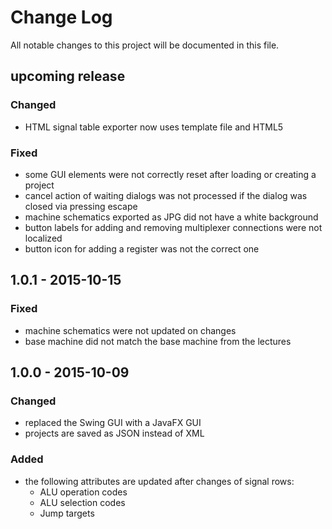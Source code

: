 Change Log
==========

All notable changes to this project will be documented in this file.

## upcoming release
### Changed
- HTML signal table exporter now uses template file and HTML5

### Fixed
- some GUI elements were not correctly reset after loading or creating a project
- cancel action of waiting dialogs was not processed if the dialog was closed via pressing escape
- machine schematics exported as JPG did not have a white background
- button labels for adding and removing multiplexer connections were not localized
- button icon for adding a register was not the correct one

## 1.0.1 - 2015-10-15
### Fixed
- machine schematics were not updated on changes
- base machine did not match the base machine from the lectures

## 1.0.0 - 2015-10-09
### Changed
- replaced the Swing GUI with a JavaFX GUI
- projects are saved as JSON instead of XML

### Added
- the following attributes are updated after changes of signal rows:
  - ALU operation codes
  - ALU selection codes
  - Jump targets
